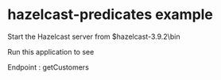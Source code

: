 # hazelcast-predicates example

Start the Hazelcast server from $hazelcast-3.9.2\bin

Run this application to see

Endpoint : getCustomers
